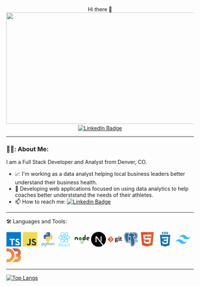 <div align='center'>
  Hi there 👋
</div>

<!--
**irubey/irubey** is a ✨ _special_ ✨ repository because its `README.md` (this file) appears on your GitHub profile.

Here are some ideas to get you started:

- 🔭 I’m currently working on ...
- 🌱 I’m currently learning ...
- 👯 I’m looking to collaborate on ...
- 🤔 I’m looking for help with ...
- 💬 Ask me about ...
- 📫 How to reach me: ...
- 😄 Pronouns: ...
- ⚡ Fun fact: ...
-->




<div align="center">
  <img src="https://media.giphy.com/media/dWesBcTLavkZuG35MI/giphy.gif" width="600" height="300"/>
</div>
<div align="center" id="badges">
  <a href="https://www.linkedin.com/in/isaac-rubey-511789143">
    <img src="https://img.shields.io/badge/LinkedIn-blue?style=for-the-badge&logo=linkedin&logoColor=white" alt="LinkedIn Badge"/>
  </a>
</div>

---

### 👨‍💻: About Me:
I am a Full Stack Developer and Analyst from Denver, CO.
- 📈 I'm working as a data analyst helping local business leaders better understand their business health.
- 🌱 Developing web applications focused on using data analytics to help coaches better underststand the needs of their athletes.
- 📫 How to reach me: [![Linkedin Badge](https://img.shields.io/badge/-Isaac-blue?style=flat&logo=Linkedin&logoColor=white)](https://www.linkedin.com/in/isaac-rubey-511789143/)

---

🛠️ Languages and Tools:

<div>
  <img src="https://github.com/devicons/devicon/blob/master/icons/typescript/typescript-original.svg" title="TS" **alt="TS" width="40" height="40"/>
   <img src="https://github.com/devicons/devicon/blob/master/icons/javascript/javascript-original.svg" title="JavaScript" alt="JavaScript" width="40" height="40"/>&nbsp;
  <img src="https://github.com/devicons/devicon/blob/master/icons/python/python-original-wordmark.svg" title="Python" **alt="Python" width="40" height="40"/>
  <img src="https://github.com/devicons/devicon/blob/master/icons/react/react-original-wordmark.svg" title="React" alt="React" width="40" height="40"/>&nbsp;
    <img src="https://github.com/devicons/devicon/blob/master/icons/nodejs/nodejs-original-wordmark.svg" title="NodeJS" alt="NodeJS" width="40" height="40"/>
  <img src="https://github.com/devicons/devicon/blob/master/icons/nextjs/nextjs-plain.svg" title="Next" **alt="Next" width="40" height="40"/>
  <img src="https://github.com/devicons/devicon/blob/master/icons/git/git-original-wordmark.svg" title="Git" **alt="Git" width="40" height="40"/>
  <img src="https://github.com/devicons/devicon/blob/master/icons/postgresql/postgresql-plain.svg" title="Postgresql" **alt="Postgresql" width="40" height="40"/>
    <img src="https://github.com/devicons/devicon/blob/master/icons/html5/html5-original.svg" title="HTML5" alt="HTML" width="40" height="40"/>&nbsp;
  <img src="https://github.com/devicons/devicon/blob/master/icons/css3/css3-plain-wordmark.svg"  title="CSS3" alt="CSS" width="40" height="40"/>&nbsp;
  <img src="https://github.com/devicons/devicon/blob/master/icons/tailwindcss/tailwindcss-original.svg" title="tailwind" **alt="tailwind" width="40" height="40"/>
  <img src="https://github.com/devicons/devicon/blob/master/icons/d3js/d3js-original.svg" title="D3" **alt="D3" width="40" height="40"/>  
</div>

---

[![Top Langs](https://github-readme-stats.vercel.app/api/top-langs/?username=irubey&layout=compact&theme=vision-friendly-dark)](https://github.com/irubey/github-readme-stats)

